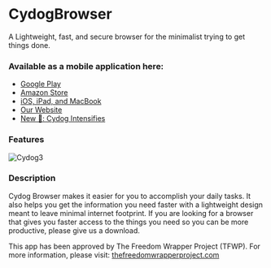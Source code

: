 # CydogBrowser
A Lightweight, fast, and secure browser for the minimalist trying to get things done.

### Available as a mobile application here:

- [Google Play](https://play.google.com/store/apps/details?id=com.matthewbenchimol.cydogbrowser)
- [Amazon Store](https://www.amazon.com/Curated-News-Cydog-Browser/dp/B091G1XPBW/ref=sr_1_1?dchild=1&keywords=Cydog+browser&qid=1618622687&s=mobile-apps&sr=1-1)
- [iOS, iPad, and MacBook](https://apps.apple.com/us/app/cydog-browser/id1563014942?mt=12)
- [Our Website](https://cydogbrowser.com)
- [New 🚀: Cydog Intensifies](https://cydogbrowser.com/CydogIntensifies.html)

### Features

![Cydog3](https://play-lh.googleusercontent.com/-DBo0BoJ_c38zWw2i9x5hLityX9y20PjzgwPLAMswHNvM6rPgJpdO_xy90lDX82A0g=w786-h440-rw)

### Description

Cydog Browser makes it easier for you to accomplish your daily tasks. It also helps you get the information you need faster with a lightweight design meant to leave minimal internet footprint. If you are looking for a browser that gives you faster access to the things you need so you can be more productive, please give us a download.

This app has been approved by The Freedom Wrapper Project (TFWP). For more information, please visit: [thefreedomwrapperproject.com](https://thefreedomwrapperproject.com)
